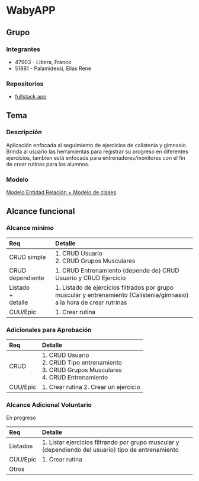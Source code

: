 # WabyAPP

## Grupo
### Integrantes
* 47903 - Libera, Franco
* 51881 - Palamidessi, Elias Rene

### Repositorios
* [fullstack app](https://github.com/Eliasusu/Fullstack-app-Waby)

## Tema
### Descripción
Aplicación enfocada al seguimiento de ejercicios de calistenia y gimnasio. Brinda al usuario las herramientas para registrar su progreso en diferentes ejercicios, tambien está enfocada para entrenadores/monitores con el fin de crear rutinas para los alumnos. 

### Modelo
  <a href = "https://github.com/Eliasusu/Proyecto-Waby/blob/main/Waby%20DER%20y%20diagrama%20clases.pdf">Modelo Entidad Relación + Modelo de clases</a>

## Alcance funcional

### Alcance minimo
|Req|Detalle|
|:-|:-|
|CRUD simple|1. CRUD Usuario<br>2. CRUD Grupos Musculares|
|CRUD dependiente|1. CRUD Entrenamiento {depende de} CRUD Usuario y CRUD Ejercicio|
|Listado<br>+<br>detalle| 1. Listado de ejercicios filtrados por grupo muscular y entrenamiento (Calistenia/gimnasio) a la hora de crear rutrinas|
|CUU/Epic|1. Crear rutina|


### Adicionales para Aprobación
|Req|Detalle|
|:-|:-|
|CRUD |1. CRUD Usuario<br>2. CRUD Tipo entrenamiento<br>3. CRUD Grupos Musculares<br>4. CRUD Entrenamiento<br>|
|CUU/Epic|1. Crear rutina 2. Crear un ejercicio |

### Alcance Adicional Voluntario

En progreso

|Req|Detalle|
|:-|:-|
|Listados |1. Listar ejercicios filtrando por grupo muscular y (dependiendo del usuario) tipo de entrenamiento<br>|
|CUU/Epic|1. Crear rutina|
|Otros||
